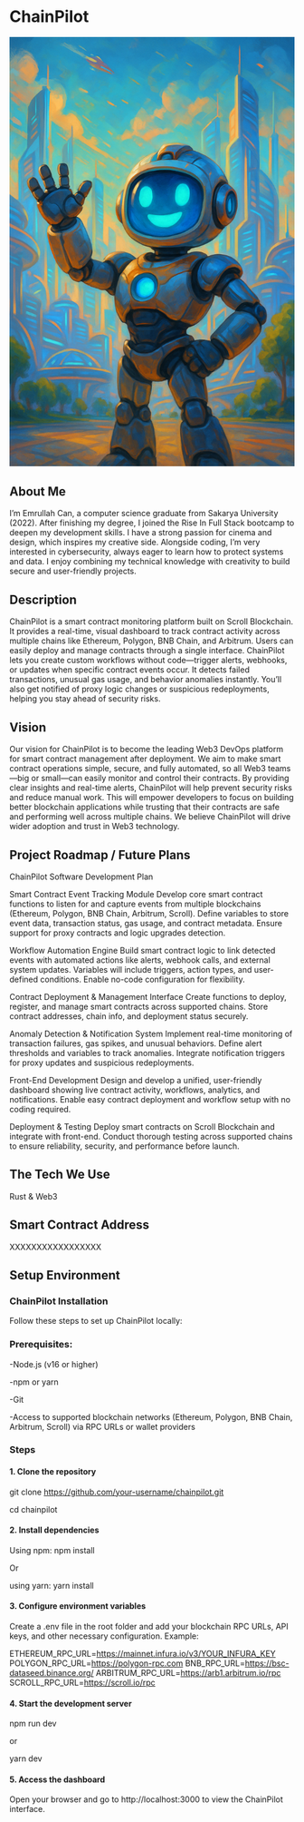 # ChainPilot

![Team_Logo](https://github.com/Ewrnlleh/ChainPilot/blob/main/ChatGPT%20Image%20Jun%204%2C%202025%2C%2008_38_43%20PM.png)

## About Me

I’m Emrullah Can, a computer science graduate from Sakarya University (2022). After finishing my degree, I joined the Rise In Full Stack bootcamp to deepen my development skills. I have a strong passion for cinema and design, which inspires my creative side. Alongside coding, I’m very interested in cybersecurity, always eager to learn how to protect systems and data. I enjoy combining my technical knowledge with creativity to build secure and user-friendly projects.

## Description

ChainPilot is a smart contract monitoring platform built on Scroll Blockchain. It provides a real-time, visual dashboard to track contract activity across multiple chains like Ethereum, Polygon, BNB Chain, and Arbitrum. Users can easily deploy and manage contracts through a single interface. ChainPilot lets you create custom workflows without code—trigger alerts, webhooks, or updates when specific contract events occur. It detects failed transactions, unusual gas usage, and behavior anomalies instantly. You’ll also get notified of proxy logic changes or suspicious redeployments, helping you stay ahead of security risks.

## Vision

Our vision for ChainPilot is to become the leading Web3 DevOps platform for smart contract management after deployment. We aim to make smart contract operations simple, secure, and fully automated, so all Web3 teams—big or small—can easily monitor and control their contracts. By providing clear insights and real-time alerts, ChainPilot will help prevent security risks and reduce manual work. This will empower developers to focus on building better blockchain applications while trusting that their contracts are safe and performing well across multiple chains. We believe ChainPilot will drive wider adoption and trust in Web3 technology.

## Project Roadmap / Future Plans

ChainPilot Software Development Plan

Smart Contract Event Tracking Module
Develop core smart contract functions to listen for and capture events from multiple blockchains (Ethereum, Polygon, BNB Chain, Arbitrum, Scroll). Define variables to store event data, transaction status, gas usage, and contract metadata. Ensure support for proxy contracts and logic upgrades detection.

Workflow Automation Engine
Build smart contract logic to link detected events with automated actions like alerts, webhook calls, and external system updates. Variables will include triggers, action types, and user-defined conditions. Enable no-code configuration for flexibility.

Contract Deployment & Management Interface
Create functions to deploy, register, and manage smart contracts across supported chains. Store contract addresses, chain info, and deployment status securely.

Anomaly Detection & Notification System
Implement real-time monitoring of transaction failures, gas spikes, and unusual behaviors. Define alert thresholds and variables to track anomalies. Integrate notification triggers for proxy updates and suspicious redeployments.

Front-End Development
Design and develop a unified, user-friendly dashboard showing live contract activity, workflows, analytics, and notifications. Enable easy contract deployment and workflow setup with no coding required.

Deployment & Testing
Deploy smart contracts on Scroll Blockchain and integrate with front-end. Conduct thorough testing across supported chains to ensure reliability, security, and performance before launch.

## The Tech We Use

Rust & Web3

## Smart Contract Address

XXXXXXXXXXXXXXXXX

## Setup Environment

### ChainPilot Installation

Follow these steps to set up ChainPilot locally:

### Prerequisites:
-Node.js (v16 or higher)

-npm or yarn

-Git

-Access to supported blockchain networks (Ethereum, Polygon, BNB Chain, Arbitrum, Scroll) via RPC URLs or wallet providers

### Steps


#### 1. Clone the repository
git clone https://github.com/your-username/chainpilot.git

cd chainpilot


#### 2. Install dependencies
Using npm: npm install    

Or   

using yarn: yarn install


#### 3. Configure environment variables
Create a .env file in the root folder and add your blockchain RPC URLs, API keys, and other necessary configuration. Example:

ETHEREUM_RPC_URL=https://mainnet.infura.io/v3/YOUR_INFURA_KEY
POLYGON_RPC_URL=https://polygon-rpc.com
BNB_RPC_URL=https://bsc-dataseed.binance.org/
ARBITRUM_RPC_URL=https://arb1.arbitrum.io/rpc
SCROLL_RPC_URL=https://scroll.io/rpc


#### 4. Start the development server
npm run dev    

or    

yarn dev


#### 5. Access the dashboard
Open your browser and go to http://localhost:3000 to view the ChainPilot interface.
